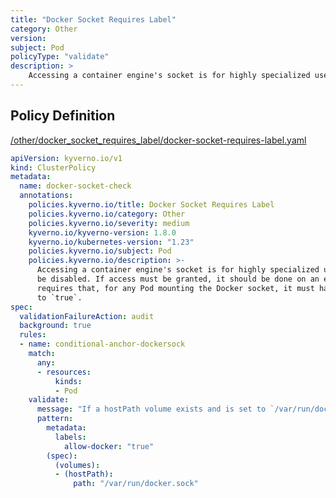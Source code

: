 ```yaml
---
title: "Docker Socket Requires Label"
category: Other
version: 
subject: Pod
policyType: "validate"
description: >
    Accessing a container engine's socket is for highly specialized use cases and should generally be disabled. If access must be granted, it should be done on an explicit basis. This policy requires that, for any Pod mounting the Docker socket, it must have the label `allow-docker` set to `true`.
---
```


## Policy Definition
<a href="https://github.com/kyverno/policies/raw/main//other/docker_socket_requires_label/docker-socket-requires-label.yaml" target="-blank">/other/docker_socket_requires_label/docker-socket-requires-label.yaml</a>

```yaml
apiVersion: kyverno.io/v1
kind: ClusterPolicy
metadata:
  name: docker-socket-check
  annotations:
    policies.kyverno.io/title: Docker Socket Requires Label
    policies.kyverno.io/category: Other
    policies.kyverno.io/severity: medium
    kyverno.io/kyverno-version: 1.8.0
    kyverno.io/kubernetes-version: "1.23"
    policies.kyverno.io/subject: Pod
    policies.kyverno.io/description: >-
      Accessing a container engine's socket is for highly specialized use cases and should generally
      be disabled. If access must be granted, it should be done on an explicit basis. This policy
      requires that, for any Pod mounting the Docker socket, it must have the label `allow-docker` set
      to `true`.
spec:
  validationFailureAction: audit
  background: true
  rules:
  - name: conditional-anchor-dockersock
    match:
      any:
      - resources:
          kinds:
          - Pod
    validate:
      message: "If a hostPath volume exists and is set to `/var/run/docker.sock`, the label `allow-docker` must equal `true`."
      pattern:
        metadata:
          labels:
            allow-docker: "true"
        (spec):
          (volumes):
          - (hostPath):
              path: "/var/run/docker.sock"
```
